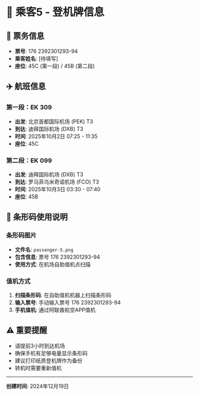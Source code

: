 # 👤 乘客5 - 登机牌信息

## 🎫 票务信息
- **票号**: 176 2392301293-94
- **乘客姓名**: [待填写]
- **座位**: 45C (第一段) / 45B (第二段)

## ✈️ 航班信息

### 第一段：EK 309
- **出发**: 北京首都国际机场 (PEK) T3
- **到达**: 迪拜国际机场 (DXB) T3
- **时间**: 2025年10月2日 07:25 - 11:35
- **座位**: 45C

### 第二段：EK 099
- **出发**: 迪拜国际机场 (DXB) T3
- **到达**: 罗马菲乌米奇诺机场 (FCO) T3
- **时间**: 2025年10月3日 03:30 - 07:40
- **座位**: 45B

## 📱 条形码使用说明

### 条形码图片
- **文件名**: `passenger-5.png`
- **包含信息**: 票号 176 2392301293-94
- **使用方式**: 在机场自助值机点扫描

### 值机方式
1. **扫描条形码**: 在自助值机机器上扫描条形码
2. **输入票号**: 手动输入票号 176 2392301293-94
3. **手机值机**: 通过阿联酋航空APP值机

## ⚠️ 重要提醒
- 请提前3小时到达机场
- 确保手机有足够电量显示条形码
- 建议打印纸质登机牌作为备份
- 转机时需要重新值机

---
**创建时间**: 2024年12月19日


